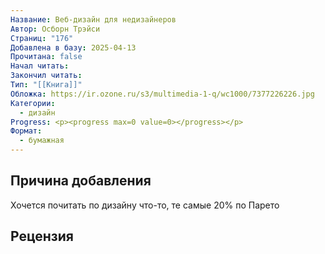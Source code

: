 ```yaml
---
Название: Веб-дизайн для недизайнеров
Автор: Осборн Трэйси
Страниц: "176"
Добавлена в базу: 2025-04-13
Прочитана: false
Начал читать: 
Закончил читать: 
Тип: "[[Книга]]"
Обложка: https://ir.ozone.ru/s3/multimedia-1-q/wc1000/7377226226.jpg
Категории:
  - дизайн
Progress: <p><progress max=0 value=0></progress></p>
Формат:
  - бумажная
---
```

## Причина добавления

Хочется почитать по дизайну что-то, те самые 20% по Парето 

## Рецензия
